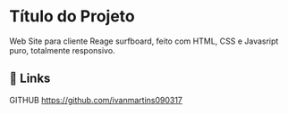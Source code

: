 # Título do Projeto

Web Site para cliente Reage surfboard, feito com HTML, CSS e Javasript puro, totalmente responsivo.

## 🔗 Links

GITHUB
https://github.com/ivanmartins090317
